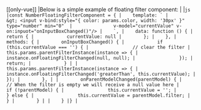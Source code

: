 [[only-vue]]
|Below is a simple example of floating filter component:
|
|```js
|const NumberFloatingFilterComponent = {
|    template: `
|        &gt; <input v-bind:style="{ color: params.color, width: '30px' }" type="number" min="0" 
|               v-model="currentValue" v-on:inpuot="onInputBoxChanged()"/>
|    `,
|    data: function () {
|        return {
|            currentValue: null
|        };
|    },
|    methods: {
|        onInputBoxChanged() {
|            if (this.currentValue === '') {
|                // clear the filter
|                this.params.parentFilterInstance(instance => {
|                    instance.onFloatingFilterChanged(null, null);
|                });
|                return;
|            }
|
|            this.params.parentFilterInstance(instance => {
|                instance.onFloatingFilterChanged('greaterThan', this.currentValue);
|            });
|        },
|
|        onParentModelChanged(parentModel) {
|            // When the filter is empty we will receive a null value here
|            if (!parentModel) {
|                this.currentValue = '';
|            } else {
|                this.currentValue = parentModel.filter;
|            }
|        }
|
|    }
|}
|```
 
